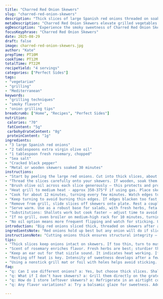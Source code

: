 ```yaml
---
title: "Charred Red Onion Skewers"
slug: "charred-red-onion-skewers"
description: "Thick slices of large Spanish red onions threaded on soaked skewers, brushed with olive oil and sprinkled with fresh rosemary. Seasoned simply with sea salt and cracked pepper. Grilled over medium heat until soft with char marks. Aromas sharp, sweet, smoky. Serve off skewers to release sweetness. Uses rosemary instead of thyme. Skewer soak prevents burning. Cook 12 minutes, looking for translucent edges and slight collapse. Best on gas grill or charcoal ember bed. Substitute shallots or white onions for variations. Omit oil for no-fat but watch sticking. A smoky, tender base for salads or sides."
metaDescription: "Charred Red Onion Skewers elevate grilled vegetables with bold flavor thanks to rosemary, olive oil, and smoky char."
ogDescription: "Experience the smoky sweetness of Charred Red Onion Skewers. Perfect for salads or sides - don't skip the soak!"
focusKeyphrase: "Charred Red Onion Skewers"
date: 2025-08-29
draft: false
image: charred-red-onion-skewers.jpg
author: "Kate"
prepTime: PT10M
cookTime: PT12M
totalTime: PT22M
recipeYield: "4 servings"
categories: ["Perfect Sides"]
tags:
- "vegetarian"
- "grilling"
- "Mediterranean"
keywords:
- "grilling techniques"
- "smoky flavors"
- "onion grilling tips"
breadcrumb: ["Home", "Recipes", "Perfect Sides"]
nutrition: 
 calories: "70"
 fatContent: "5g"
 carbohydrateContent: "8g"
 proteinContent: "1g"
ingredients:
- "3 large Spanish red onions"
- "2 tablespoons extra virgin olive oil"
- "1 tablespoon fresh rosemary, chopped"
- "Sea salt"
- "Cracked black pepper"
- "Metal or wooden skewers soaked 30 minutes"
instructions:
- "Start by peeling the large red onions. Cut into thick slices, about 1.2 cm (half an inch plus a touch). Don’t go thinner; you want the layers to hold together on the skewers without falling apart mid-grill."
- "Thread the slices carefully onto your skewers. If wooden, soak them at least 30 minutes to prevent charring; metal skewers heat evenly but can get hot, so be cautious."
- "Brush olive oil across each slice generously — this protects and promotes caramelization. Sprinkle chopped rosemary evenly, a fragrant swap for thyme. Salt lightly; pepper just a dash. Seasoning early lets it soak during grilling."
- "Heat grill to medium heat - approx 350-375°F if using gas. Place skewers across grates. Don’t crowd. Listen first: faint sizzle means the oil hits heat, onions start to soften."
- "Cook for about 12 minutes, turning every few minutes. Watch edges turn translucent, tiny blisters form, and slight blackened spots appear. A subtle char smell but not burnt. Texture should yield easily to a fork without collapsing."
- "Keep turning to avoid burning thin edges. If edges blacken too fast, move skewers away from direct flame or lower heat slightly."
- "Remove from grill, slide slices off skewers onto plate. Rest a couple minutes — aroma deepens, sweetness intensifies."
- "Serve warm. Use as a robust base for salads, with fresh herbs, feta or drizzle balsamic vinegar for complexity."
- "Substitutions: Shallots work but cook faster — adjust time to avoid mushiness. White onions hold shape better if preferred."
- "If no grill, oven broiler on medium-high rack for 10 minutes, turning once midway, mimics char. Keep a close eye."
- "No oil option means more frequent flipping and watch for sticking. Use nonstick grill mat or foil with holes punched to reduce stuck onions."
introduction: "Big red onions sliced thick, threaded on skewers after a good soak. Olive oil and fresh rosemary give a punch of aroma, salt, pepper bring out latent sweetness. Fire kiss turns layers from raw bite to tender melt. Charred edges contrast sweet heart. Medium grill heat crucial - too hot burns, too low steams. Watch those onions closely. Achieving balance between smoke, softness, and that caramelized edge. Simple technique, but requires attention. Quick flip every 3-4 minutes. Wooden skewers soak so no flame flare ups. Alternative herbs help swagger the flavor profile - rosemary aromatic, more piney than thyme’s herbal lift. Approach onions like muscle. Respect them. Don't skimp thickness or drip oil. Otherwise, dry or uneven cooking."
ingredientsNote: "Red onions hold up best but any onion will do if sliced thick and treated gently. Fresh herbs increase fragrance; rosemary’s woody notes are sturdier on flames. Olive oil coats and lends fat for caramelization; use a neutral oil if preferred but avoid butter here — higher smoke point oils needed. Metallic skewers conduct heat; wooden skewers safer but soak well to avoid fire hazards. Salt at the start draws moisture, try not to over salting which draws too much juice and weakens slices. Pepper ground fresh just before grilling for best pungency. Timing depends on onion size and grill heat; trust visual and tactile cues rather than clock."
instructionsNote: "Cutting onions thick ensures structural integrity — thinner slices turn to pulp quickly. Skewer threading aligns layers vertically; don’t overcrowd. Oil coating is key — ensures caramelization and prevents sticking. If grill flames flare from dripping oil, shift skewers to indirect heat. Listen for steady sizzle sounds, not crackles of flames. Flipping every 3 minutes encourages even cooks and prevents charring one side. Watch for translucent edges; when knife or fork slides through with light resistance, onions are ready. Resting off heat lets sugars redistribute. If oven broiler used, grill pan or rack needed to allow air circulation; open flame replaces broiler cycles but don’t leave unattended. Handling delicate onion slices requires patience; turn gently with tongs to keep slices intact."
tips:
- "Thick slices keep onions intact on skewers. If too thin, turn to mush. Aim for about 1.2 cm. Layered but firm. Oil prevents sticking; no oil means constant flipping or risk of burning."
- "Scent of rosemary enriches flavor. Fresh herbs are best; sturdier than dried. Experiment with thyme or even sage for different depth. Adjust grilling time for shallots. Cook them faster. Watch closely."
- "Keep an ear out for that sizzle sound. It indicates heat working. If flames hit, shift to indirect heat. Overcrowding leads to steaming instead of grilling. Maintain space."
- "Resting off heat is key. Intensity of sweetness develops after a few minutes. Move gently when serving; preserving shape matters. Sugars redistribute. Provides richer flavor."
- "Using a nonstick grill mat or foil with holes helps avoid sticking. No oil means diligence required. Keep flipping. Watch edges carefully. Dark but not burnt. A smoky hint comes from char."
faq:
- "q: Can I use different onions? a: Yes, but choose thick slices. Shallots cook quick, white onions hold their shape better. Watch those cook times closely."
- "q: What if I don’t have skewers? a: Grill them directly on the grates. Use a grill rack or basket. Helps prevent falling through. Keep an eye on sticking."
- "q: How do I store leftover skewers? a: Refrigerate in an airtight container for up to 3 days. Reheat gently or enjoy cold. Flavor intensifies over time."
- "q: Any flavor variations? a: Try a balsamic glaze for sweetness. Add garlic paste to oil or pepper flakes for kick. Switch herbs to match dishes you're making."

---
```

